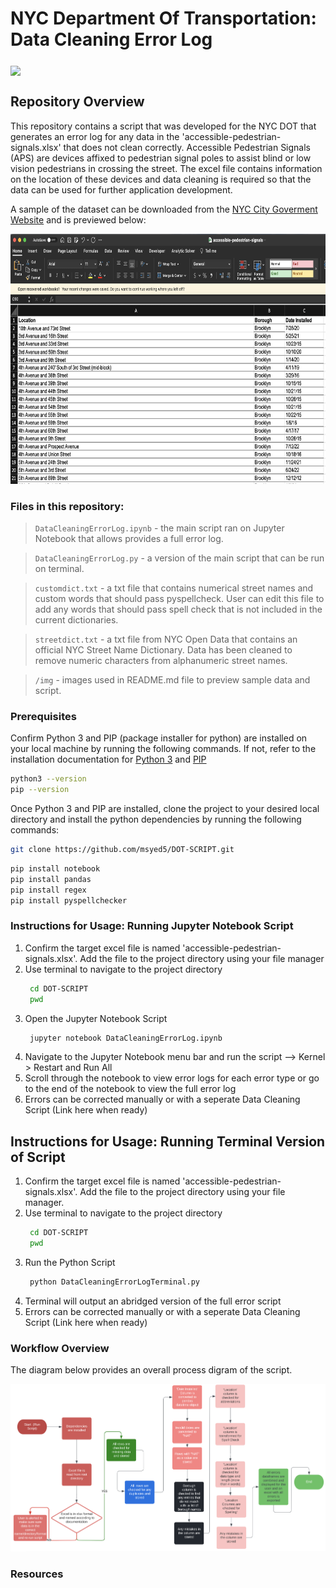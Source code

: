 # NYC Department Of Transportation: Data Cleaning Error Log
<a href="url"><img src="https://upload.wikimedia.org/wikipedia/commons/thumb/1/19/NYCDOT.svg/1200px-NYCDOT.svg.png" align="middle" height="100"></a>

## Repository Overview

This repository contains a script that was developed for the NYC DOT that generates an error log for any data in the 'accessible-pedestrian-signals.xlsx' that does not clean correctly. Accessible Pedestrian Signals (APS) are devices affixed to pedestrian signal poles to assist blind or low vision pedestrians in crossing the street.  The excel file contains information on the location of these devices and data cleaning is required so that the data can be used for further application development.

A sample of the dataset can be downloaded from the [NYC City Goverment Website](https://www1.nyc.gov/html/dot/html/infrastructure/accessiblepedsignals#:~:text=NYC%20DOT's%20Accessible%20Pedestrian%20Signals,button%20installed%20at%20the%20crosswalk.) and is previewed below:

<img src="https://github.com/msyed5/DOT-SCRIPT/blob/main/img/sample-data.png" height="400">

### Files in this repository:
> `DataCleaningErrorLog.ipynb` - the main script ran on Jupyter Notebook that allows provides a full error log. 

> `DataCleaningErrorLog.py` - a version of the main script that can be run on terminal. 

> `customdict.txt` - a txt file that contains numerical street names and custom words that should pass pyspellcheck. User can edit this file to add any words that should pass spell check that is not included in the current dictionaries.

> `streetdict.txt` - a txt file from NYC Open Data that contains an official NYC Street Name Dictionary. Data has been cleaned to remove numeric characters from alphanumeric street names.

> `/img` - images used in README.md file to preview sample data and script.


### Prerequisites
Confirm Python 3 and PIP (package installer for python) are installed on your local machine by running the following commands. If not, refer to the installation documentation for [Python 3](https://www.python.org/downloads/) and [PIP](https://pip.pypa.io/en/stable/installation/)

```bash
python3 --version
pip --version
``` 
Once Python 3 and PIP are installed, clone the project to your desired local directory and install the python dependencies by running the following commands:
   ```sh
   git clone https://github.com/msyed5/DOT-SCRIPT.git
   ```

```bash
pip install notebook
pip install pandas
pip install regex
pip install pyspellchecker
``` 
### Instructions for Usage: Running Jupyter Notebook Script

1. Confirm the target excel file is named 'accessible-pedestrian-signals.xlsx'. Add the file to the project directory using your file manager
2. Use terminal to navigate to the project directory 
   ```sh
    cd DOT-SCRIPT
    pwd
   ```
3. Open the Jupyter Notebook Script 
   ```sh
    jupyter notebook DataCleaningErrorLog.ipynb
   ```
4. Navigate to the Jupyter Notebook menu bar and run the script --> Kernel > Restart and Run All
5. Scroll through the notebook to view error logs for each error type or go to the end of the notebook to view the full error log
6. Errors can be corrected manually or with a seperate Data Cleaning Script (Link here when ready)

## Instructions for Usage: Running Terminal Version of Script
1. Confirm the target excel file is named 'accessible-pedestrian-signals.xlsx'.  Add the file to the project directory using your file manager.
2. Use terminal to navigate to the project directory 
   ```sh
    cd DOT-SCRIPT
    pwd
   ```
3. Run the Python Script 
   ```sh
    python DataCleaningErrorLogTerminal.py
   ```
4. Terminal will output an abridged version of the full error script
6. Errors can be corrected manually or with a seperate Data Cleaning Script (Link here when ready)

### Workflow Overview

The diagram below provides an overall process digram of the script.

![Workflow](img/workflow_overview.png)

### Resources



